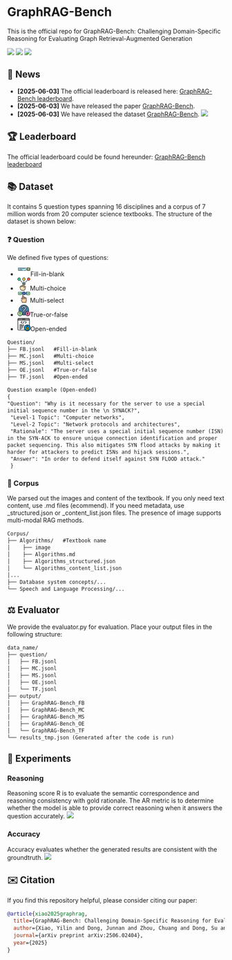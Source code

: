 # GraphRAG-Bench
This is the official repo for GraphRAG-Bench: Challenging Domain-Specific Reasoning for Evaluating Graph Retrieval-Augmented Generation

<div align="left">
   <p>
   <a href='https://deep-polyu.github.io/RAG/'><img src='https://img.shields.io/badge/Project-Page-Green'></a>
   <a href='https://arxiv.org/abs/2506.02404'><img src='https://img.shields.io/badge/arXiv-2506.02404-b31b1b'></a>
   <a href='https://huggingface.co/datasets/jeremycp3/GraphRAG-Bench'><img src='https://img.shields.io/badge/Huggingface-GraphRAGBench-blue.svg'></a>
  </p>
</div>

## 🎉 News
- **[2025-06-03]** The official leaderboard is released here: [GraphRAG-Bench leaderboard](https://deep-polyu.github.io/RAG/).
- **[2025-06-03]** We have released the paper [GraphRAG-Bench](https://arxiv.org/abs/2506.02404).
- **[2025-06-03]** We have released the dataset [GraphRAG-Bench](https://huggingface.co/datasets/jeremycp3/GraphRAG-Bench).
![](doc/fig1.jpg)

## 🏆 Leaderboard
The official leaderboard could be found hereunder:
[GraphRAG-Bench leaderboard](https://deep-polyu.github.io/RAG/)

## 📚 Dataset
It contains 5 question types spanning 16 disciplines and a corpus of 7 million words from 20 computer science textbooks. The structure of the dataset is shown below:

### ❓ Question
We defined five types of questions:
- ![img.png](doc/Fill-in-blank.png)Fill-in-blank
- ![img.png](doc/Multi-choice.png)Multi-choice
- ![img.png](doc/Multi-select.png)Multi-select
- ![img.png](doc/True-or-false.png)True-or-false
- ![img.png](doc/Open-ended.png)Open-ended
```
Question/
├── FB.jsonl   #Fill-in-blank
├── MC.jsonl   #Multi-choice
├── MS.jsonl   #Multi-select
├── OE.jsonl   #True-or-false
├── TF.jsonl   #Open-ended
```

```
Question example (Open-ended)
{
"Question": "Why is it necessary for the server to use a special initial sequence number in the \n SYNACK?",
 "Level-1 Topic": "Computer networks", 
 "Level-2 Topic": "Network protocols and architectures", 
 "Rationale": "The server uses a special initial sequence number (ISN) in the SYN-ACK to ensure unique connection identification and proper packet sequencing. This also mitigates SYN flood attacks by making it harder for attackers to predict ISNs and hijack sessions.", 
 "Answer": "In order to defend itself against SYN FLOOD attack."
 }

```
### 📄 Corpus
We parsed out the images and content of the textbook. If you only need text content, use .md files (ecommend). If you need metadata, use _structured.json or _content_list.json files. The presence of image supports multi-modal RAG methods.

```
Corpus/
├── Algorithms/   #Textbook name
│    ├── image
│    ├── Algorithms.md
│    ├── Algorithms_structured.json
│    └── Algorithms_content_list.json
│...
├── Database system concepts/...
└── Speech and Language Processing/...

```

## ⚖️ Evaluator
We provide the evaluator.py for evaluation. Place your output files in the following structure:
```
data_name/
├── question/
│   ├── FB.jsonl
│   ├── MC.jsonl
│   ├── MS.jsonl
│   ├── OE.jsonl
│   └── TF.jsonl
├── output/
│   ├── GraphRAG-Bench_FB
│   ├── GraphRAG-Bench_MC
│   ├── GraphRAG-Bench_MS
│   ├── GraphRAG-Bench_OE
│   └── GraphRAG-Bench_TF
└── results_tmp.json (Generated after the code is run)
```

## 🧪 Experiments
### Reasoning
Reasoning score R is to evaluate the semantic correspondence and reasoning consistency with gold rationale. The AR metric is to determine whether the model is able to provide correct reasoning when it answers the question accurately.
![](doc/reasoning.jpg)
### Accuracy
Accuracy evaluates whether the generated results are consistent with the groundtruth.
![](doc/accuracy.jpg)
## ✉️ Citation

If you find this repository helpful, please consider citing our paper:

```bibtex
@article{xiao2025graphrag,
  title={GraphRAG-Bench: Challenging Domain-Specific Reasoning for Evaluating Graph Retrieval-Augmented Generation},
  author={Xiao, Yilin and Dong, Junnan and Zhou, Chuang and Dong, Su and Zhang, Qianwen and Yin, Di and Sun, Xing and Huang, Xiao},
  journal={arXiv preprint arXiv:2506.02404},
  year={2025}
}
```

